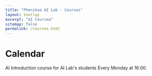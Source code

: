 ```yaml
---
title: "Phenikaa AI Lab - Courses"
layout: textlay
excerpt: "AI Coursea"
sitemap: false
permalink: /courses.html
---
```


# Calendar

AI Introduction course for AI Lab's students Every Monday at 16:00.

